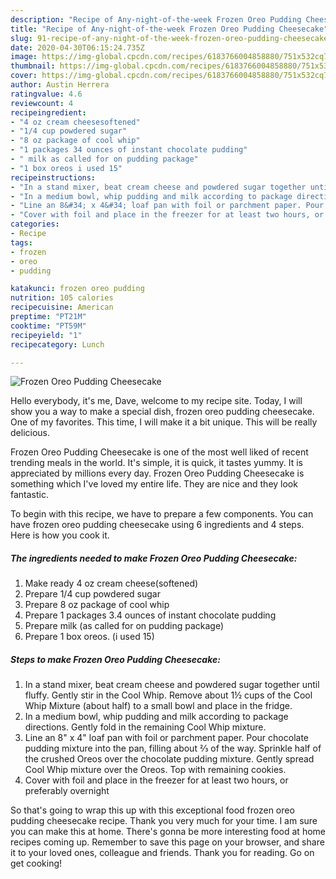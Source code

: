 ```yaml
---
description: "Recipe of Any-night-of-the-week Frozen Oreo Pudding Cheesecake"
title: "Recipe of Any-night-of-the-week Frozen Oreo Pudding Cheesecake"
slug: 91-recipe-of-any-night-of-the-week-frozen-oreo-pudding-cheesecake
date: 2020-04-30T06:15:24.735Z
image: https://img-global.cpcdn.com/recipes/6183766004858880/751x532cq70/frozen-oreo-pudding-cheesecake-recipe-main-photo.jpg
thumbnail: https://img-global.cpcdn.com/recipes/6183766004858880/751x532cq70/frozen-oreo-pudding-cheesecake-recipe-main-photo.jpg
cover: https://img-global.cpcdn.com/recipes/6183766004858880/751x532cq70/frozen-oreo-pudding-cheesecake-recipe-main-photo.jpg
author: Austin Herrera
ratingvalue: 4.6
reviewcount: 4
recipeingredient:
- "4 oz cream cheesesoftened"
- "1/4 cup powdered sugar"
- "8 oz package of cool whip"
- "1 packages 34 ounces of instant chocolate pudding"
- " milk as called for on pudding package"
- "1 box oreos i used 15"
recipeinstructions:
- "In a stand mixer, beat cream cheese and powdered sugar together until fluffy. Gently stir in the Cool Whip. Remove about 1½ cups of the Cool Whip Mixture (about half) to a small bowl and place in the fridge."
- "In a medium bowl, whip pudding and milk according to package directions. Gently fold in the remaining Cool Whip mixture."
- "Line an 8&#34; x 4&#34; loaf pan with foil or parchment paper. Pour chocolate pudding mixture into the pan, filling about ⅔ of the way. Sprinkle half of the crushed Oreos over the chocolate pudding mixture. Gently spread Cool Whip mixture over the Oreos. Top with remaining cookies."
- "Cover with foil and place in the freezer for at least two hours, or preferably overnight"
categories:
- Recipe
tags:
- frozen
- oreo
- pudding

katakunci: frozen oreo pudding 
nutrition: 105 calories
recipecuisine: American
preptime: "PT21M"
cooktime: "PT59M"
recipeyield: "1"
recipecategory: Lunch

---
```



![Frozen Oreo Pudding Cheesecake](https://img-global.cpcdn.com/recipes/6183766004858880/751x532cq70/frozen-oreo-pudding-cheesecake-recipe-main-photo.jpg)

Hello everybody, it's me, Dave, welcome to my recipe site. Today, I will show you a way to make a special dish, frozen oreo pudding cheesecake. One of my favorites. This time, I will make it a bit unique. This will be really delicious.

Frozen Oreo Pudding Cheesecake is one of the most well liked of recent trending meals in the world. It's simple, it is quick, it tastes yummy. It is appreciated by millions every day. Frozen Oreo Pudding Cheesecake is something which I've loved my entire life. They are nice and they look fantastic.




To begin with this recipe, we have to prepare a few components. You can have frozen oreo pudding cheesecake using 6 ingredients and 4 steps. Here is how you cook it.

<!--inarticleads1-->

##### The ingredients needed to make Frozen Oreo Pudding Cheesecake:

1. Make ready 4 oz cream cheese(softened)
1. Prepare 1/4 cup powdered sugar
1. Prepare 8 oz package of cool whip
1. Prepare 1 packages 3.4 ounces of instant chocolate pudding
1. Prepare  milk (as called for on pudding package)
1. Prepare 1 box oreos. (i used 15)




<!--inarticleads2-->

##### Steps to make Frozen Oreo Pudding Cheesecake:

1. In a stand mixer, beat cream cheese and powdered sugar together until fluffy. Gently stir in the Cool Whip. Remove about 1½ cups of the Cool Whip Mixture (about half) to a small bowl and place in the fridge.
1. In a medium bowl, whip pudding and milk according to package directions. Gently fold in the remaining Cool Whip mixture.
1. Line an 8&#34; x 4&#34; loaf pan with foil or parchment paper. Pour chocolate pudding mixture into the pan, filling about ⅔ of the way. Sprinkle half of the crushed Oreos over the chocolate pudding mixture. Gently spread Cool Whip mixture over the Oreos. Top with remaining cookies.
1. Cover with foil and place in the freezer for at least two hours, or preferably overnight




So that's going to wrap this up with this exceptional food frozen oreo pudding cheesecake recipe. Thank you very much for your time. I am sure you can make this at home. There's gonna be more interesting food at home recipes coming up. Remember to save this page on your browser, and share it to your loved ones, colleague and friends. Thank you for reading. Go on get cooking!
